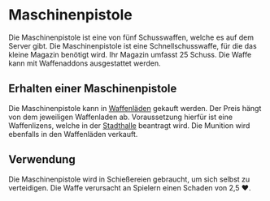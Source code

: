 # Maschinenpistole
Die Maschinenpistole ist eine von fünf Schusswaffen, welche es auf dem Server gibt. 
Die Maschinenpistole ist eine Schnellschusswaffe, für die das kleine Magazin benötigt wird. Ihr Magazin umfasst 25 Schuss. Die Waffe kann mit Waffenaddons ausgestattet werden.

## Erhalten einer Maschinenpistole
Die Maschinenpistole kann in [Waffenläden](../../biz/waffenladen.md) gekauft werden. Der Preis hängt von dem jeweiligen Waffenladen ab. Voraussetzung hierfür ist eine Waffenlizens, welche in der [Stadthalle](../../pages/gebäude/stadthalle.md) beantragt wird. Die Munition wird ebenfalls in den Waffenläden verkauft.

## Verwendung 
Die Maschinenpistole wird in Schießereien gebraucht, um sich selbst zu verteidigen. Die Waffe verursacht an Spielern einen Schaden von 2,5 ❤️.
